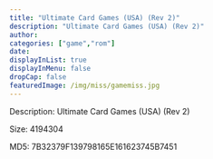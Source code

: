 ```yaml
---
title: "Ultimate Card Games (USA) (Rev 2)"
description: "Ultimate Card Games (USA) (Rev 2)"
author: 
categories: ["game","rom"]
date: 
displayInList: true
displayInMenu: false
dropCap: false
featuredImage: /img/miss/gamemiss.jpg
---
```


Description: Ultimate Card Games (USA) (Rev 2)

Size: 4194304

MD5: 7B32379F139798165E161623745B7451

